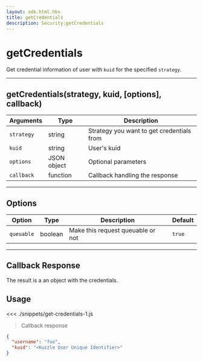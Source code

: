 ```yaml
---
layout: sdk.html.hbs
title: getCredentials
description: Security:getCredentials
---
```


# getCredentials

Get credential information of user with `kuid` for the specified `strategy`.

---

## getCredentials(strategy, kuid, [options], callback)

| Arguments  | Type        | Description                               |
| ---------- | ----------- | ----------------------------------------- |
| `strategy` | string      | Strategy you want to get credentials from |
| `kuid`     | string      | User's kuid                               |
| `options`  | JSON object | Optional parameters                       |
| `callback` | function    | Callback handling the response            |

---

## Options

| Option     | Type    | Description                       | Default |
| ---------- | ------- | --------------------------------- | ------- |
| `queuable` | boolean | Make this request queuable or not | `true`  |

---

## Callback Response

The result is a an object with the credentials.

## Usage

<<< ./snippets/get-credentials-1.js

> Callback response

```json
{
  "username": "foo",
  "kuid": "<Kuzzle User Unique Identifier>"
}
```
